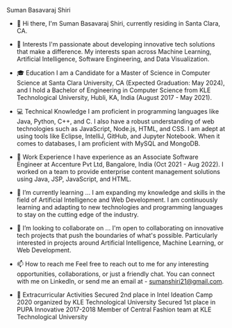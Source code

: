 Suman Basavaraj Shiri

- 👋 Hi there,
I'm Suman Basavaraj Shiri, currently residing in Santa Clara, CA.

- 👀 Interests
I'm passionate about developing innovative tech solutions that make a difference. My interests span across Machine Learning, Artificial Intelligence, Software Engineering, and Data Visualization.

- 🎓 Education
I am a Candidate for a Master of Science in Computer Science at Santa Clara University, CA (Expected Graduation: May 2024), and I hold a Bachelor of Engineering in Computer Science from KLE Technological University, Hubli, KA, India (August 2017 - May 2021).

- 💻 Technical Knowledge
I am proficient in programming languages like Java, Python, C++, and C. I also have a robust understanding of web technologies such as JavaScript, Node.js, HTML, and CSS. I am adept at using tools like Eclipse, IntelliJ, GitHub, and Jupyter Notebook. When it comes to databases, I am proficient with MySQL and MongoDB.

- 👷 Work Experience
I have experience as an Associate Software Engineer at Accenture Pvt Ltd, Bangalore, India (Oct 2021 - Aug 2022). I worked on a team to provide enterprise content management solutions using Java, JSP, JavaScript, and HTML.

- 🌱 I’m currently learning ...
I am expanding my knowledge and skills in the field of Artificial Intelligence and Web Development. I am continuously learning and adapting to new technologies and programming languages to stay on the cutting edge of the industry.

- 🤝 I’m looking to collaborate on ...
I'm open to collaborating on innovative tech projects that push the boundaries of what's possible. Particularly interested in projects around Artificial Intelligence, Machine Learning, or Web Development.

- 📫 How to reach me
Feel free to reach out to me for any interesting opportunities, collaborations, or just a friendly chat. You can connect with me on LinkedIn, or send me an email at - sumanshiri21@gmail.com.

- 🏅 Extracurricular Activities
Secured 2nd place in Intel Ideation Camp 2020 organized by KLE Technological University
Secured 1st place in PUPA Innovative 2017-2018
Member of Central Fashion team at KLE Technological University

<!---
SumanShiri/SumanShiri is a ✨ special ✨ repository because its `README.md` (this file) appears on your GitHub profile.
You can click the Preview link to take a look at your changes.
--->

